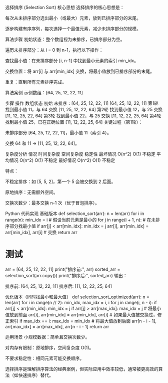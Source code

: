 选择排序 (Selection Sort)
核心思想
选择排序的核心思想是：

每次从未排序部分选出最小（或最大）元素，放到已排序部分的末尾。

逐步构建有序序列，每次选择一个最值元素，减少未排序部分的规模。

算法步骤
初始状态：整个数组视为未排序，已排序部分为空。

遍历未排序部分：从 i = 0 到 n-1，执行以下操作：

查找最小值：在未排序部分 [i, n-1] 中找到最小元素的索引 min_idx。

交换位置：将 arr[i] 与 arr[min_idx] 交换，将最小值放到已排序部分的末尾。

重复：直到所有元素排序完成。

算法案例
示例数组：[64, 25, 12, 22, 11]

步骤	操作	数组状态
初始	未排序：[64, 25, 12, 22, 11]	[64, 25, 12, 22, 11]
第1轮	找到最小值 11，与 64 交换	[11, 25, 12, 22, 64]
第2轮	找到最小值 12，与 25 交换	[11, 12, 25, 22, 64]
第3轮	找到最小值 22，与 25 交换	[11, 12, 22, 25, 64]
第4轮	找到最小值 25，已在正确位置	[11, 12, 22, 25, 64]
关键过程（第1轮）：

未排序部分 [64, 25, 12, 22, 11]，最小值 11（索引 4）。

交换 64 和 11 → [11, 25, 12, 22, 64]。

复杂度分析
情况	    时间复杂度	空间复杂度	稳定性
最坏情况 O(n^2)       O(1)	    不稳定
平均情况 O(n^2)       O(1)	    不稳定
最好情况 O(n^2)       O(1)	    不稳定

特点：

不稳定排序：如 [5, 5, 2]，第一个 5 会被交换到 2 后面。

原地排序：无需额外空间。

交换次数少：最多交换 n-1 次（优于冒泡排序）。

Python 代码实现
基础版本
def selection_sort(arr):
    n = len(arr)
    for i in range(n):
        min_idx = i  # 假设当前元素是最小的
        for j in range(i + 1, n):  # 在未排序部分找最小值
            if arr[j] < arr[min_idx]:
                min_idx = j
        arr[i], arr[min_idx] = arr[min_idx], arr[i]  # 交换
    return arr

# 测试
arr = [64, 25, 12, 22, 11]
print("排序前:", arr)
sorted_arr = selection_sort(arr.copy())
print("排序后:", sorted_arr)
输出：

排序前: [64, 25, 12, 22, 11]
排序后: [11, 12, 22, 25, 64]

优化版本（同时找最小和最大值）
def selection_sort_optimized(arr):
    n = len(arr)
    for i in range(n // 2):
        min_idx, max_idx = i, i
        for j in range(i, n - i):
            if arr[j] < arr[min_idx]:
                min_idx = j
            if arr[j] > arr[max_idx]:
                max_idx = j
        # 将最小值放到前面
        arr[i], arr[min_idx] = arr[min_idx], arr[i]
        # 如果最大值被交换过，修正索引
        if max_idx == i:
            max_idx = min_idx
        # 将最大值放到后面
        arr[n - i - 1], arr[max_idx] = arr[max_idx], arr[n - i - 1]
    return arr

适用场景
小规模数据：简单且交换次数少。

对内存有限制：原地排序，空间复杂度 O(1)。

不要求稳定性：相同元素可能交换顺序。

选择排序是理解排序算法的经典案例，但实际应用中效率较低，通常被更高效的算法（如快速排序）替代。